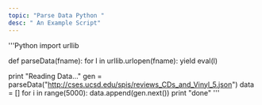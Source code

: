 ```yaml
---
topic: "Parse Data Python "
desc: " An Example Script"
---
```


'''Python
import urllib

def parseData(fname):
    for l in urllib.urlopen(fname):
        yield eval(l)

print "Reading Data..."
gen = parseData("http://cses.ucsd.edu/spis/reviews_CDs_and_Vinyl_5.json")
data = []
for i in range(5000):
  data.append(gen.next())
print "done"
'''
